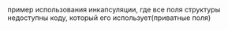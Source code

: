 пример использования инкапсуляции, где все поля структуры недоступны коду, который его использует(приватные поля)
